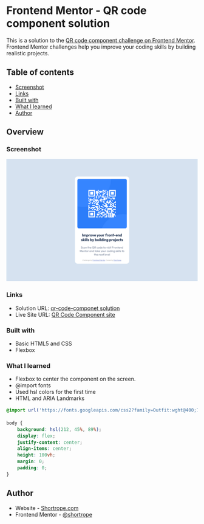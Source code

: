 # Frontend Mentor - QR code component solution

This is a solution to the [QR code component challenge on Frontend Mentor](https://www.frontendmentor.io/challenges/qr-code-component-iux_sIO_H). Frontend Mentor challenges help you improve your coding skills by building realistic projects. 

## Table of contents

- [Screenshot](#screenshot)
- [Links](#links)
- [Built with](#built-with)
- [What I learned](#what-i-learned)
- [Author](#author)

## Overview

### Screenshot

![](./screenshot.png)


### Links

- Solution URL: [qr-code-componet solution](https://github.com/Shortrope/FEM-QR-Code-Component)
- Live Site URL: [QR Code Component site](https://shortrope.github.io/FEM-QR-Code-Component/)


### Built with

- Basic HTML5 and CSS
- Flexbox


### What I learned

- Flexbox to center the component on the screen.
- @import fonts
- Used hsl colors for the first time
- HTML and ARIA Landmarks

```css
@import url('https://fonts.googleapis.com/css2?family=Outfit:wght@400;700&display=swap');

body {
    background: hsl(212, 45%, 89%);
    display: flex;
    justify-content: center;
    align-items: center;
    height: 100vh;
    margin: 0;
    padding: 0;
}
```

## Author

- Website - [Shortrope.com](http://shortrope.com/)
- Frontend Mentor - [@shortrope](https://www.frontendmentor.io/profile/shortrope)

